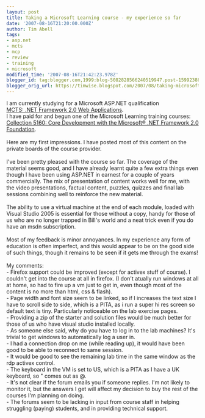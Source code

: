 ```yaml
---
layout: post
title: Taking a Microsoft Learning course - my experience so far
date: '2007-08-16T21:20:00.000Z'
author: Tim Abell
tags:
- asp.net
- mcts
- mcp
- review
- training
- microsoft
modified_time: '2007-08-16T21:42:23.978Z'
blogger_id: tag:blogger.com,1999:blog-5082828566240519947.post-1599238885761070900
blogger_orig_url: https://timwise.blogspot.com/2007/08/taking-microsoft-learning-course-my.html
---
```


I am currently studying for a Microsoft ASP.NET qualification<br /><a href="http://www.microsoft.com/learning/mcp/mcts/webapps/default.mspx">MCTS: .NET Framework 2.0 Web Applications</a>.<br />I have paid for and begun one of the Microsoft Learning training courses:<br /><a href="https://www.microsoftelearning.com/eLearning/offerDetail.aspx?offerPriceId=127339">Collection 5160: Core Development with the Microsoft® .NET Framework 2.0 Foundation</a>.<br /><br />Here are my first impressions. I have posted most of this content on the private boards of the course provider.<br /><br />I've been pretty pleased with the course so far. The coverage of the material seems good, and I have already learnt quite a few extra things even though I have been using ASP.NET in earnest for a couple of years commercially. The mix of presentation of content works well for me, with the video presentations, factual content, puzzles, quizzes and final lab sessions combining well to reinforce the new material.<br /><br />The ability to use a virtual machine at the end of each module, loaded with Visual Studio 2005 is essential for those without a copy, handy for those of us who are no longer trapped in Bill's world and a neat trick even if you do have an msdn subscription.<br /><br />Most of my feedback is minor annoyances. In my experience any form of education is often imperfect, and this would appear to be on the good side of such things, though it remains to be seen if it gets me through the exams!<br /><br />My comments:<br />- Firefox support could be improved (except for activex stuff of course). I couldn't get into the course at all in firefox. (I don't atually run windows at all at home, so had to fire up a vm just to get in, even though most of the content is no more than html, css &amp; flash).<br />- Page width and font size seem to be linked, so if I increases the text size I have to scroll side to side, which is a PITA, as i run a super hi res screen so default text is tiny. Particularly noticeable on the lab exercise pages.<br />- Providing a zip of the starter and solution files would be much better for those of us who have visual studio installed locally.<br />- As someone else said, why do you have to log in to the lab machines? It's trivial to get windows to automatically log a user in.<br />- I had a connection drop on me (while reading up), it would have been good to be able to reconnect to same session.<br />- It would be good to see the remaining lab time in the same window as the rdp activex control.<br />- The keyboard in the VM is set to US, which is a PITA as I have a UK keyboard, so " comes out as @.<br />- It's not clear if the forum emails you if someone replies. I'm not likely to monitor it, but the answers I get will affect my decision to buy the rest of the courses I'm planning on doing.<br />- The forums seem to be lacking in input from course staff in helping struggling (paying) students, and in providing technical support.